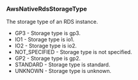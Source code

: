 ### AwsNativeRdsStorageType
The storage type of an RDS instance.

- GP3 - Storage type is gp3.
- IO1 - Storage type is io1.
- IO2 - Storage type is io2.
- NOT_SPECIFIED - Storage type is not specified.
- GP2 - Storage type is gp2.
- STANDARD - Storage type is standard.
- UNKNOWN - Storage type is unknown.
